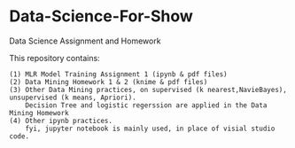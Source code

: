 # Data-Science-For-Show
Data Science Assignment and Homework

This repository contains:

    (1) MLR Model Training Assignment 1 (ipynb & pdf files)
    (2) Data Mining Homework 1 & 2 (knime & pdf files)
    (3) Other Data Mining practices, on supervised (k nearest,NavieBayes), unsupervised (k means, Apriori). 
        Decision Tree and logistic regerssion are applied in the Data Mining Homework
    (4) Other ipynb practices.
        fyi, jupyter notebook is mainly used, in place of visial studio code.
    
